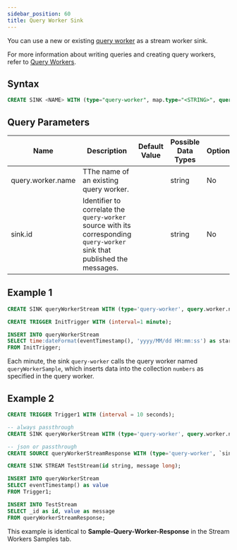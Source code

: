 ```yaml
---
sidebar_position: 60
title: Query Worker Sink
---
```


You can use a new or existing [query worker](../../queryworkers/query-workers) as a stream worker sink.

For more information about writing queries and creating query workers, refer to [Query Workers](../../queryworkers/).

## Syntax

```sql
CREATE SINK <NAME> WITH (type="query-worker", map.type="<STRING>", query.worker.name="<STRING>", sink.id="<STRING>")
```

## Query Parameters

| Name     | Description                   | Default Value            | Possible Data Types | Optional | Dynamic |
|----------|---------------------------|--------------------------|---------------------|----------|---------|
| query.worker.name  | TThe name of an existing query worker. | | string | No | Yes |
| sink.id | Identifier to correlate the `query-worker` source with its corresponding `query-worker` sink that published the messages. | | string | No | No |

## Example 1

```sql
CREATE SINK queryWorkerStream WITH (type='query-worker', query.worker.name="queryWorkerSample") (startTime string);

CREATE TRIGGER InitTrigger WITH (interval=1 minute);

INSERT INTO queryWorkerStream
SELECT time:dateFormat(eventTimestamp(), 'yyyy/MM/dd HH:mm:ss') as startTime
FROM InitTrigger;
```

Each minute, the sink `query-worker` calls the query worker named `queryWorkerSample`, which inserts data into the collection `numbers` as specified in the query worker.

## Example 2

```sql
CREATE TRIGGER Trigger1 WITH (interval = 10 seconds);

-- always passthrough
CREATE SINK queryWorkerStream WITH (type='query-worker', query.worker.name="testql", `sink.id`="test") (value long);

-- json or passthrough
CREATE SOURCE queryWorkerStreamResponse WITH (type='query-worker', `sink.id`="test", map.type="json") (_id string, value long);

CREATE SINK STREAM TestStream(id string, message long);

INSERT INTO queryWorkerStream
SELECT eventTimestamp() as value
FROM Trigger1;

INSERT INTO TestStream
SELECT _id as id, value as message
FROM queryWorkerStreamResponse;
```

This example is identical to **Sample-Query-Worker-Response** in the Stream Workers Samples tab.
